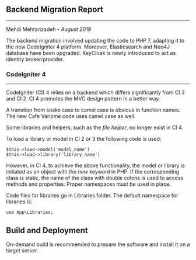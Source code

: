 ## Backend Migration Report ##
---
Mehdi Mehtarizadeh  - _August 2019_

The backend migration involved updating the code to PHP 7, adapting it to the new CodeIgniter 4 platform. Moreover, Elasticsearch and Neo4J database have been upgraded. KeyCloak is newly introduced to act as identity broker/provider.

### CodeIgniter 4 ###
----
CodeIgniter (CI) 4 relies on a backend which differs significantly from CI 3 and CI 2. CI 4 promotes the MVC design pattern in a better way. 

A transtion from snake case to camel case is obvious in function names. The new Cafe Variome code uses camel case as well.

Some libraries and helpers, such as the _file helper_, no longer exist in CI 4.

To load a library or model in CI 2 or 3 the following code is used:

    $this->load->model('model_name')
    $this->load->library('library_name')

However, in CI 4, to achieve the above functionality, the model or library is initiated as an object with the _new_ keyword in PHP. If the corresponding class is static, the name of the class with double colons is used to access methods and properties. Proper namespaces must be used in place.

Code files for libraries go in Libraries folder. The default namespace for libraries is:

    use App\Libraries;


## Build and Deployment

On-demand build is recommended to prepare the software and install it on a target server.